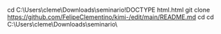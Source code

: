 cd C:\Users\cleme\Downloads\seminario\!DOCTYPE html.html
git clone  https://github.com/FelipeClementino/kimi-/edit/main/README.md
cd cd C:\Users\cleme\Downloads\seminario\
